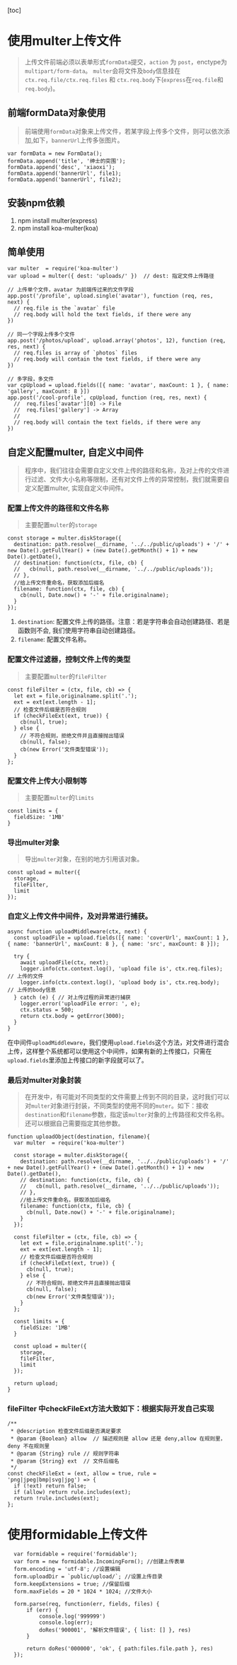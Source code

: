 [toc]

# 使用multer上传文件
> 上传文件前端必须以表单形式`formData`提交，`action` 为 `post`，enctype为`multipart/form-data`。 
`multer`会将文件及`body`信息挂在 `ctx.req.file/ctx.req.files` 和 `ctx.req.body`下(`express`在`req.file`和`req.body`)。

## 前端formData对象使用

> 前端使用`formData`对象来上传文件，若某字段上传多个文件，则可以依次添加,如下，`bannerUrl`上传多张图片。

```
var formData = new FormData();
formData.append('title', '绅士的突围');
formData.append('desc', 'xiaoxi');
formData.append('bannerUrl', file1);
formData.append('bannerUrl', file2);
```

## 安装npm依赖

1. npm install multer(express)
2. npm install koa-multer(koa)

## 简单使用

```
var multer  = require('koa-multer')
var upload = multer({ dest: 'uploads/' })  // dest: 指定文件上传路径

// 上传单个文件，avatar 为前端传过来的文件字段
app.post('/profile', upload.single('avatar'), function (req, res, next) {
  // req.file is the `avatar` file
  // req.body will hold the text fields, if there were any
})

// 同一个字段上传多个文件
app.post('/photos/upload', upload.array('photos', 12), function (req, res, next) {
  // req.files is array of `photos` files
  // req.body will contain the text fields, if there were any
})

// 多字段，多文件
var cpUpload = upload.fields([{ name: 'avatar', maxCount: 1 }, { name: 'gallery', maxCount: 8 }])
app.post('/cool-profile', cpUpload, function (req, res, next) {
  //  req.files['avatar'][0] -> File
  //  req.files['gallery'] -> Array
  //
  // req.body will contain the text fields, if there were any
})

```


## 自定义配置multer, 自定义中间件

> 程序中，我们往往会需要自定义文件上传的路径和名称，及对上传的文件进行过滤、文件大小名称等限制，还有对文件上传的异常控制，我们就需要自定义配置multer, 实现自定义中间件。

### 配置上传文件的路径和文件名称

> 主要配置`multer`的`storage`

```
const storage = multer.diskStorage({
  destination: path.resolve(__dirname, '../../public/uploads') + '/' + new Date().getFullYear() + (new Date().getMonth() + 1) + new Date().getDate(),
  // destination: function(ctx, file, cb) {
  //   cb(null, path.resolve(__dirname, '../../public/uploads'));
  // },
  //给上传文件重命名，获取添加后缀名
  filename: function(ctx, file, cb) {
    cb(null, Date.now() + '-' + file.originalname);
  }
});
```

1. `destination`: 配置文件上传的路径。注意：若是字符串会自动创建路径、若是函数则不会, 我们使用字符串自动创建路径。
2. `filename`: 配置文件名称。

### 配置文件过滤器，控制文件上传的类型

> 主要配置`multer`的`fileFilter`

```
const fileFilter = (ctx, file, cb) => {
  let ext = file.originalname.split('.');
  ext = ext[ext.length - 1];
  // 检查文件后缀是否符合规则
  if (checkFileExt(ext, true)) {
    cb(null, true);
  } else {
    // 不符合规则，拒绝文件并且直接抛出错误
    cb(null, false);
    cb(new Error('文件类型错误'));
  }
};
```

### 配置文件上传大小限制等

> 主要配置`multer`的`limits`

```
const limits = {
  fieldSize: '1MB'
}
```

### 导出multer对象

> 导出`multer`对象，在别的地方引用该对象。

```
const upload = multer({
  storage,
  fileFilter,
  limit
});
```

### 自定义上传文件中间件，及对异常进行捕获。

```
async function uploadMiddleware(ctx, next) {
  const uploadFile = upload.fields([{ name: 'coverUrl', maxCount: 1 }, { name: 'bannerUrl', maxCount: 8 }, { name: 'src', maxCount: 8 }]);

  try {
    await uploadFile(ctx, next);
    logger.info(ctx.context.log(), 'upload file is', ctx.req.files); // 上传的文件
    logger.info(ctx.context.log(), 'upload body is', ctx.req.body);  // 上传的body信息
  } catch (e) { // 对上传过程的异常进行捕获
    logger.error('uploadFile error: ', e);
    ctx.status = 500;
    return ctx.body = getError(3000);
  }
}

```

在中间件`uploadMiddleware`，我们使用`upload.fields`这个方法，对文件进行混合上传，这样整个系统都可以使用这个中间件，如果有新的上传接口，只需在`upload.fields`里添加上传接口的新字段就可以了。


### 最后对multer对象封装

> 在开发中，有可能对不同类型的文件需要上传到不同的目录，这时我们可以对`multer`对象进行封装，不同类型的使用不同的`muter`。如下：接收`destination`和`filename`参数，指定该`multer`对象的上传路径和文件名称。还可以根据自己需要指定其他参数。

```
function uploadObject(destination, filename){
  var multer  = require('koa-multer')

  const storage = multer.diskStorage({
    destination: path.resolve(__dirname, '../../public/uploads') + '/' + new Date().getFullYear() + (new Date().getMonth() + 1) + new Date().getDate(),
    // destination: function(ctx, file, cb) {
    //   cb(null, path.resolve(__dirname, '../../public/uploads'));
    // },
    //给上传文件重命名，获取添加后缀名
    filename: function(ctx, file, cb) {
      cb(null, Date.now() + '-' + file.originalname);
    }
  });

  const fileFilter = (ctx, file, cb) => {
    let ext = file.originalname.split('.');
    ext = ext[ext.length - 1];
    // 检查文件后缀是否符合规则
    if (checkFileExt(ext, true)) {
      cb(null, true);
    } else {
      // 不符合规则，拒绝文件并且直接抛出错误
      cb(null, false);
      cb(new Error('文件类型错误'));
    }
  };

  const limits = {
    fieldSize: '1MB'
  }

  const upload = multer({
    storage,
    fileFilter,
    limit
  });

  return upload;
}

```

### fileFilter 中checkFileExt方法大致如下：根据实际开发自己实现

```
/**
 * @description 检查文件后缀是否满足要求
 * @param {Boolean} allow  // 描述规则是 allow 还是 deny,allow 在规则里，deny 不在规则里
 * @param {String} rule // 规则字符串
 * @param {String} ext  // 文件后缀名
 */
const checkFileExt = (ext, allow = true, rule = 'png|jpeg|bmp|svg|jpg') => {
  if (!ext) return false;
  if (allow) return rule.includes(ext);
  return !rule.includes(ext);
};
```

# 使用formidable上传文件

```
  var formidable = require('formidable');
  var form = new formidable.IncomingForm(); //创建上传表单
  form.encoding = 'utf-8'; //设置编辑
  form.uploadDir = `public/upload/`; //设置上传目录
  form.keepExtensions = true; //保留后缀
  form.maxFields = 20 * 1024 * 1024; //文件大小

  form.parse(req, function(err, fields, files) {
      if (err) {
          console.log('999999')
          console.log(err);
          doRes('900001', '解析文件错误', { list: [] }, res)
      }

      return doRes('000000', 'ok', { path:files.file.path }, res)
  });
```



